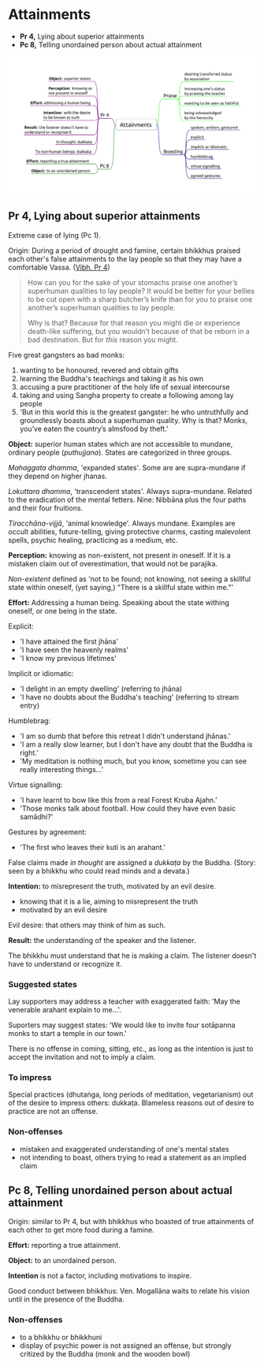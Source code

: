 # Attainments

-   **Pr 4,** Lying about superior attainments
-   **Pc 8,** Telling unordained person about actual attainment

![Attainments](./includes/mindmaps/attainments.png)

## Pr 4, Lying about superior attainments

Extreme case of lying (Pc 1).

Origin: During a period of drought and famine, certain bhikkhus praised each other's false attainments to the lay people so that they may have a comfortable Vassa. ([Vibh. Pr 4](https://suttacentral.net/pli-tv-bu-vb-pj4/en/brahmali))

> How can you for the sake of your stomachs praise one another’s superhuman
> qualities to lay people? It would be better for your bellies to be cut open
> with a sharp butcher’s knife than for you to praise one another’s superhuman
> qualities to lay people.
>
> Why is that? Because for that reason you might die or experience death-like
> suffering, but you wouldn’t because of that be reborn in a bad destination.
> But for *this* reason you might.

<!-- latex
\clearpage
-->

Five great gangsters as bad monks:

1. wanting to be honoured, revered and obtain gifts
2. learning the Buddha's teachings and taking it as his own
3. accusing a pure practitioner of the holy life of sexual intercourse
4. taking and using Sangha property to create a following among lay people
5. 'But in this world this is the greatest gangster: he who untruthfully and groundlessly boasts about a superhuman quality. Why is that? Monks, you’ve eaten the country’s almsfood by theft.'

**Object:** superior human states which are not accessible to mundane, ordinary people (*puthujjana*). States are categorized in three groups.

*Mahaggata dhamma*, 'expanded states'. Some are are supra-mundane if they depend on higher jhanas.

*Lokuttara dhamma*, 'transcendent states'. Always supra-mundane. Related to the eradication of the mental fetters. Nine: Nibbāna plus the four paths and their four fruitions.

*Tiracchāna-vijjā*, 'animal knowledge'. Always mundane. Examples are occult abilities, future-telling, giving protective charms, casting malevolent spells, psychic healing, practicing as a medium, etc.

**Perception:** knowing as non-existent, not present in oneself. If it is a mistaken claim out of overestimation, that would not be parajika.

*Non-existent* defined as 'not to be found; not knowing, not seeing a skillful state within oneself, (yet saying,) "There is a skillful state within me."'

**Effort:** Addressing a human being. Speaking about the state withing oneself, or one being in the state.

Explicit:

- 'I have attained the first jhāna'
- 'I have seen the heavenly realms'
- 'I know my previous lifetimes'

Implicit or idiomatic:

- 'I delight in an empty dwelling' (referring to jhāna)
- 'I have no doubts about the Buddha's teaching' (referring to stream entry)

Humblebrag:

- 'I am so dumb that before this retreat I didn't understand jhānas.'
- 'I am a really slow learner, but I don't have any doubt that the Buddha is right.'
- 'My meditation is nothing much, but you know, sometime you can see really interesting things...'

Virtue signalling:

- 'I have learnt to bow like this from a real Forest Kruba Ajahn.'
- 'Those monks talk about football. How could they have even basic samādhi?'

Gestures by agreement:

- 'The first who leaves their kuti is an arahant.'

False claims made *in thought* are assigned a *dukkaṭa* by the Buddha. (Story: seen by a bhikkhu who could read minds and a devata.)

**Intention:** to misrepresent the truth, motivated by an evil desire.

- knowing that it is a lie, aiming to misrepresent the truth
- motivated by an evil desire

Evil desire: that others may think of him as such.

**Result:** the understanding of the speaker and the listener.

The bhikkhu must understand that he is making a claim. The listener doesn't have to understand or recognize it.

### Suggested states

Lay supporters may address a teacher with exaggerated faith: 'May the venerable arahant explain to me...'.

Suporters may suggest states: 'We would like to invite four sotāpanna monks to start a temple in our town.'

There is no offense in coming, sitting, etc., as long as the intention is just to accept the invitation and not to imply a claim.

### To impress

Special practices (dhutaṅga, long periods of meditation, vegetarianism) out of the desire to impress others: dukkaṭa. Blameless reasons out of desire to practice are not an offense.

### Non-offenses

- mistaken and exaggerated understanding of one's mental states
- not intending to boast, others trying to read a statement as an implied claim

## Pc 8, Telling unordained person about actual attainment

Origin: similar to Pr 4, but with bhikkhus who boasted of true attainments of each other to get more food during a famine.

**Effort:** reporting a true attainment.

**Object:** to an unordained person.

**Intention** is not a factor, including motivations to inspire.

Good conduct between bhikkhus: Ven. Mogallāna waits to relate his vision until in the presence of the Buddha.

### Non-offenses

- to a bhikkhu or bhikkhuni
- display of psychic power is not assigned an offense, but strongly critized by the Buddha (monk and the wooden bowl)

